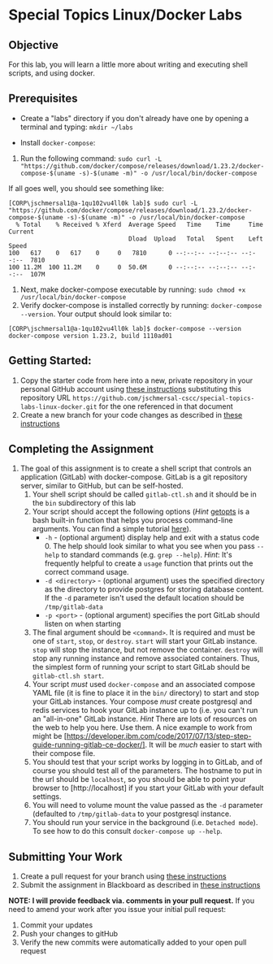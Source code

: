 # Special Topics Linux/Docker Labs

## Objective

For this lab, you will learn a little more about writing and executing shell scripts, and using docker.

## Prerequisites

* Create a "labs" directory if you don't already have one by opening a terminal
and typing:
``mkdir ~/labs``

* Install ``docker-compose``:
1. Run the following command: ``sudo curl -L "https://github.com/docker/compose/releases/download/1.23.2/docker-compose-$(uname -s)-$(uname -m)" -o /usr/local/bin/docker-compose``

If all goes well, you should see something like:
```
[CORP\jschmersal1@a-1qu102vu4ll0k lab]$ sudo curl -L "https://github.com/docker/compose/releases/download/1.23.2/docker-compose-$(uname -s)-$(uname -m)" -o /usr/local/bin/docker-compose
  % Total    % Received % Xferd  Average Speed   Time    Time     Time  Current
                                 Dload  Upload   Total   Spent    Left  Speed
100   617    0   617    0     0   7810      0 --:--:-- --:--:-- --:--:--  7810
100 11.2M  100 11.2M    0     0  50.6M      0 --:--:-- --:--:-- --:--:--  107M

```
1. Next, make docker-compose executable by running: ``sudo chmod +x /usr/local/bin/docker-compose``
1. Verify docker-compose is installed correctly by running: ``docker-compose --version``.  Your output should look similar to:
```
[CORP\jschmersal1@a-1qu102vu4ll0k lab]$ docker-compose --version
docker-compose version 1.23.2, build 1110ad01

```


## Getting Started:

1. Copy the starter code from here into a new, private repository in your personal GitHub account using [these instructions](https://github.com/jeff-anderson-cscc/submitting-assignments-lab#copy-the-starter-code-into-a-new-private-repository-in-your-personal-github-account) substituting this repository URL ``https://github.com/jschmersal-cscc/special-topics-labs-linux-docker.git`` for the one referenced in that document
2. Create a new branch for your code changes as described in [these instructions](https://github.com/jeff-anderson-cscc/submitting-assignments-lab#before-you-start-coding)



## Completing the Assignment

1. The goal of this assignment is to create a shell script that controls an application (GitLab) with docker-compose.  GitLab is a git repository server, similar to GitHub, but can be self-hosted.  
    1. Your shell script should be called ``gitlab-ctl.sh`` and it should be in the ``bin`` subdirectory of this lab
    1. Your script should accept the following options (*Hint* [getopts](http://pubs.opengroup.org/onlinepubs/9699919799.2018edition/utilities/getopts.html) is a bash built-in function that helps you process command-line arguments.  You can find a simple tutorial [here](http://pubs.opengroup.org/onlinepubs/9699919799.2018edition/utilities/getopts.html)).
        * ``-h`` - (optional argument) display help and exit with a status code 0.  The help should look similar to what you see when you pass ``--help`` to standard commands (e.g. ``grep --help``).  *Hint*: It's frequently helpful to create a ``usage`` function that prints out the correct command usage.
        * ``-d <directory>`` - (optional argument) uses the specified directory as the directory to provide postgres for storing database content.  If the ``-d`` parameter isn't used the default location should be ``/tmp/gitlab-data``
        * ``-p <port>`` - (optional argument) specifies the port GitLab should listen on when starting
    1. The final argument should be ``<command>``.  It is required and must be one of ``start``, ``stop``, or ``destroy``.  ``start`` will start your GitLab instance.  ``stop`` will stop the instance, but not remove the container.  ``destroy`` will stop any running instance and remove associated containers.  Thus, the simplest form of running your script to start GitLab should be ``gitlab-ctl.sh start``.
    1. Your script _must_ used ``docker-compose`` and an associated compose YAML file (it is fine to place it in the ``bin/`` directory) to start and stop your GitLab instances.  Your compose _must_ create postgresql and redis services to hook your GitLab instance up to (i.e. you can't run an "all-in-one" GitLab instance.   *Hint* There are lots of resources on the web to help you here.  Use them.  A nice example to work from might be [https://developer.ibm.com/code/2017/07/13/step-step-guide-running-gitlab-ce-docker/]. It will be _much_ easier to start with their compose file. 
    1. You should test that your script works by logging in to GitLab, and of course you should test all of the parameters.  The hostname to put in the url should be ``localhost``, so you should be able to point your browser to [http://localhost] if you start your GitLab with your default settings.
    1. You will need to volume mount the value passed as the ``-d`` parameter (defaulted to ``/tmp/gitlab-data`` to your postgresql instance. 
    1. You should run your service in the background (i.e. ``Detached mode``).  To see how to do this consult ``docker-compose up --help``.

## Submitting Your Work

1. Create a pull request for your branch using [these instructions](https://github.com/jeff-anderson-cscc/submitting-assignments-lab#once-you-are-ready-to-submit-your-work-for-grading)
1. Submit the assignment in Blackboard as described in [these instructions](https://github.com/jeff-anderson-cscc/submitting-assignments-lab#once-your-pull-request-is-created-and-i-am-added-as-a-reviewer)

__NOTE: I will provide feedback via. comments in your pull request.__
If you need to amend your work after you issue your initial pull request:

1. Commit your updates
1. Push your changes to gitHub
1. Verify the new commits were automatically added to your open pull request
